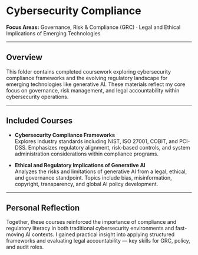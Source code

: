 # Cybersecurity Compliance

**Focus Areas:** Governance, Risk & Compliance (GRC) · Legal and Ethical Implications of Emerging Technologies  

---

## Overview

This folder contains completed coursework exploring cybersecurity compliance frameworks and the evolving regulatory landscape for emerging technologies like generative AI. These materials reflect my core focus on governance, risk management, and legal accountability within cybersecurity operations.

---

## Included Courses

- **Cybersecurity Compliance Frameworks**  
  Explores industry standards including NIST, ISO 27001, COBIT, and PCI-DSS. Emphasizes regulatory alignment, risk-based controls, and system administration considerations within compliance programs.

- **Ethical and Regulatory Implications of Generative AI**  
  Analyzes the risks and limitations of generative AI from a legal, ethical, and governance standpoint. Topics include bias, misinformation, copyright, transparency, and global AI policy development.

---

## Personal Reflection

Together, these courses reinforced the importance of compliance and regulatory literacy in both traditional cybersecurity environments and fast-moving AI contexts. I gained practical insight into applying structured frameworks and evaluating legal accountability — key skills for GRC, policy, and audit roles.
